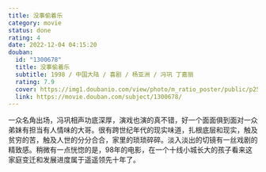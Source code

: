 ```yaml
---
title: 没事偷着乐
category: movie
status: done
rating: 4
date: 2022-12-04 04:15:20
douban:
  id: "1300678"
  title: 没事偷着乐
  subtitle: 1998 / 中国大陆 / 喜剧 / 杨亚洲 / 冯巩 丁嘉丽
  rating: 7.9
  cover: https://img1.doubanio.com/view/photo/m_ratio_poster/public/p2540317418.jpg
  link: https://movie.douban.com/subject/1300678/
---
```


一众名角出场，冯巩相声功底深厚，演戏也演的真不错，好一个面面俱到面对一众弟妹有担当有人情味的大哥。很有跨世纪年代的现实味道，扎根底层和现实，触及贫穷的苦，触及人世的分分合合，家里的琐琐碎碎。淡入淡出的切镜有一丝戏剧的精致感。稍微有一点恍惚的是，98年的电影，在一个十线小城长大的孩子看来这家庭变迁和发展进度属于遥遥领先十年了。